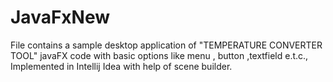 # JavaFxNew
File contains a sample desktop application of "TEMPERATURE CONVERTER TOOL" javaFX code with basic options like menu , button ,textfield e.t.c.,
Implemented in Intellij Idea with help of scene builder.
